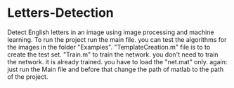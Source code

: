 # Letters-Detection
Detect English letters in an image using image processing and machine learning.
To run the project run the main file.
you can test the algorithms for the images in the folder "Examples".
"TemplateCreation.m" file is to to create the test set.
"Train.m" to train the network.
you don't need to train the network. it is already trained. you have to load the "net.mat" only.
again: just run the Main file and before that change the path of matlab to the path of the project.
